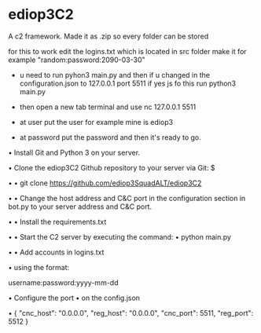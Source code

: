 # ediop3C2
A c2 framework. Made it as .zip so every folder can be stored

for this to work edit the logins.txt which is located in src folder make it for example "random:password:2090-03-30"

+ u need to run pyhon3 main.py and then if u changed in the configuration.json to 127.0.0.1 port 5511 if yes js fo this run python3 main.py

+ then open a new tab terminal and use nc 127.0.0.1 5511

+ at user put the user for example mine is ediop3

+ at password put the password and then it's ready to go.



• Install Git and Python 3 on your server.

• Clone the ediop3C2 Github repository to your server via Git: $

• • git clone https://github.com/ediop3SquadALT/ediop3C2

• • Change the host address and C&C port in the configuration section in bot.py to your server address and C&C port.

• • Install the requirements.txt

• • Start the C2 server by executing the command:  • python main.py

• • Add accounts in logins.txt

•  using the format:

username:password:yyyy-mm-dd

• Configure the port • on the config.json

•  { "cnc_host": "0.0.0.0", "reg_host": "0.0.0.0", "cnc_port": 5511, "reg_port": 5512 }

